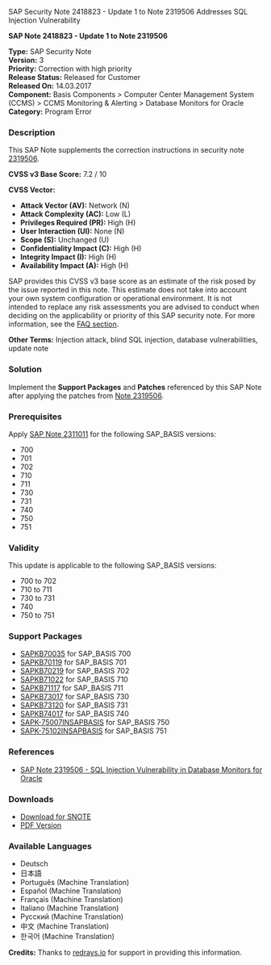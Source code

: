 SAP Security Note 2418823 - Update 1 to Note 2319506 Addresses SQL Injection Vulnerability

**SAP Note 2418823 - Update 1 to Note 2319506**

**Type:** SAP Security Note  
**Version:** 3  
**Priority:** Correction with high priority  
**Release Status:** Released for Customer  
**Released On:** 14.03.2017  
**Component:** Basis Components > Computer Center Management System (CCMS) > CCMS Monitoring & Alerting > Database Monitors for Oracle  
**Category:** Program Error

### Description

This SAP Note supplements the correction instructions in security note [2319506](https://me.sap.com/notes/0002319506).

**CVSS v3 Base Score:** 7.2 / 10

**CVSS Vector:**
- **Attack Vector (AV):** Network (N)
- **Attack Complexity (AC):** Low (L)
- **Privileges Required (PR):** High (H)
- **User Interaction (UI):** None (N)
- **Scope (S):** Unchanged (U)
- **Confidentiality Impact (C):** High (H)
- **Integrity Impact (I):** High (H)
- **Availability Impact (A):** High (H)

SAP provides this CVSS v3 base score as an estimate of the risk posed by the issue reported in this note. This estimate does not take into account your own system configuration or operational environment. It is not intended to replace any risk assessments you are advised to conduct when deciding on the applicability or priority of this SAP security note. For more information, see the [FAQ section](https://me.sap.com/securitynotes).

**Other Terms:** Injection attack, blind SQL injection, database vulnerabilities, update note

### Solution

Implement the **Support Packages** and **Patches** referenced by this SAP Note after applying the patches from [Note 2319506](https://me.sap.com/notes/0002319506).

### Prerequisites

Apply [SAP Note 2311011](https://me.sap.com/notes/2311011) for the following SAP_BASIS versions:
- 700
- 701
- 702
- 710
- 711
- 730
- 731
- 740
- 750
- 751

### Validity

This update is applicable to the following SAP_BASIS versions:
- 700 to 702
- 710 to 711
- 730 to 731
- 740
- 750 to 751

### Support Packages

- [SAPKB70035](https://me.sap.com/supportpackage/SAPKB70035) for SAP_BASIS 700
- [SAPKB70119](https://me.sap.com/supportpackage/SAPKB70119) for SAP_BASIS 701
- [SAPKB70219](https://me.sap.com/supportpackage/SAPKB70219) for SAP_BASIS 702
- [SAPKB71022](https://me.sap.com/supportpackage/SAPKB71022) for SAP_BASIS 710
- [SAPKB71117](https://me.sap.com/supportpackage/SAPKB71117) for SAP_BASIS 711
- [SAPKB73017](https://me.sap.com/supportpackage/SAPKB73017) for SAP_BASIS 730
- [SAPKB73120](https://me.sap.com/supportpackage/SAPKB73120) for SAP_BASIS 731
- [SAPKB74017](https://me.sap.com/supportpackage/SAPKB74017) for SAP_BASIS 740
- [SAPK-75007INSAPBASIS](https://me.sap.com/supportpackage/SAPK-75007INSAPBASIS) for SAP_BASIS 750
- [SAPK-75102INSAPBASIS](https://me.sap.com/supportpackage/SAPK-75102INSAPBASIS) for SAP_BASIS 751

### References

- [SAP Note 2319506 - SQL Injection Vulnerability in Database Monitors for Oracle](https://me.sap.com/notes/0002319506)

### Downloads

- [Download for SNOTE](https://notesdownloads.sap.com/note/0040000018488332017)
- [PDF Version](https://me.sap.com/sap/support/sfm/notes/print/0002418823?language=en-US&token=D0351B3B24E5AC240EF5E2601533F2B9)

### Available Languages

- Deutsch
- 日本語
- Português (Machine Translation)
- Español (Machine Translation)
- Français (Machine Translation)
- Italiano (Machine Translation)
- Русский (Machine Translation)
- 中文 (Machine Translation)
- 한국어 (Machine Translation)

**Credits:** Thanks to [redrays.io](https://redrays.io) for support in providing this information.
